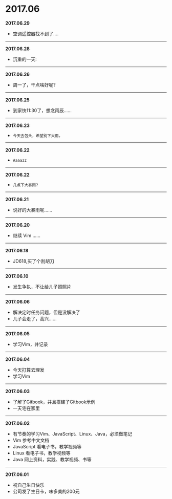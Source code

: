 # 2017.06

**2017.06.29**
*   空调遥控器找不到了....
---

**2017.06.28**
*   沉重的一天:
---

**2017.06.26**
*   周一了，干点啥好呢?
---

**2017.06.25**
*   到家快11:30了，想念雨辰......
---

**2017.06.23**
*     今天去包头，希望别下大雨。
---

**2017.06.22**
*     Aaaazz
---

**2017.06.22**
*     几点下大暴雨?
---

**2017.06.21**
*    说好的大暴雨呢......
---

**2017.06.20**
*    继续 Vim ......
---

**2017.06.18**
*    JD618,买了个刮胡刀
---

**2017.06.10**
*    发生争执，不让给儿子照照片
---

**2017.06.06**
*    解决定时任务问题，但是没解决了
*    儿子会走了，高兴......
---

**2017.06.05**
*    学习Vim，并记录
---

**2017.06.04**
*    今天打算去理发
*    学习Vim
---

**2017.06.03**
*    了解了Gitbook，并且搭建了Gitbook示例
*    一天宅在家里
---

**2017.06.02**
*    有节奏的学习Vim、JavaScript、Linux、Java，必须做笔记
*    Vim 参考中文文档
*    JavaScript 看电子书，教学视频等
*    Linux 看电子书，教学视频等
*    Java 网上资料，实践、教学视频、书等
---

**2017.06.01**
*    祝自己生日快乐
*    公司发了生日卡，味多美的200元


